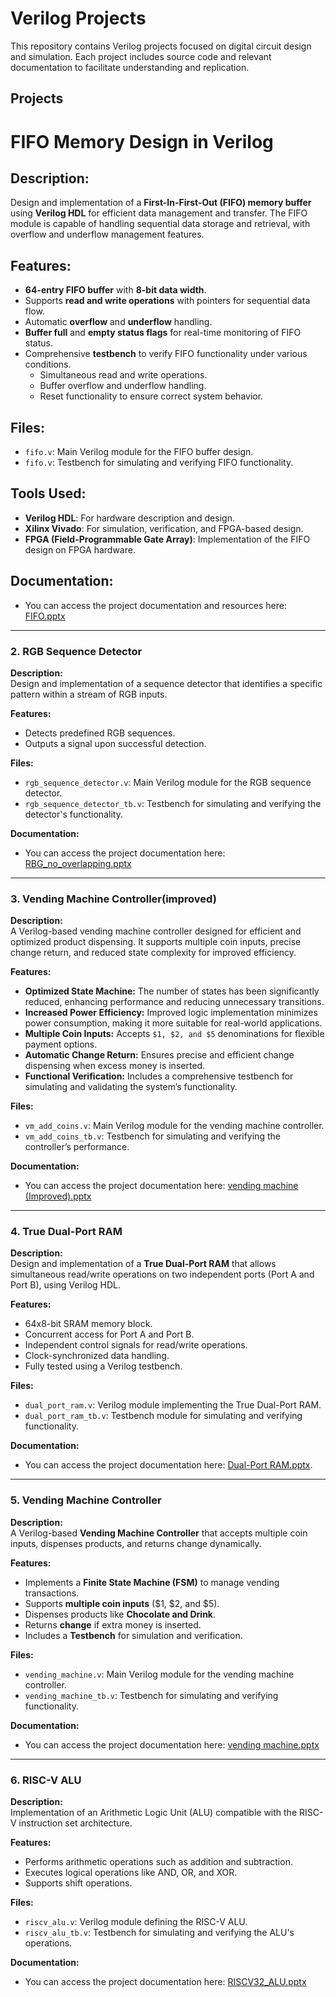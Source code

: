# Verilog Projects  

This repository contains Verilog projects focused on digital circuit design and simulation. Each project includes source code and relevant documentation to facilitate understanding and replication.  

## Projects  

# FIFO Memory Design in Verilog

## Description:
Design and implementation of a **First-In-First-Out (FIFO) memory buffer** using **Verilog HDL** for efficient data management and transfer. The FIFO module is capable of handling sequential data storage and retrieval, with overflow and underflow management features.

## Features:
- **64-entry FIFO buffer** with **8-bit data width**.
- Supports **read and write operations** with pointers for sequential data flow.
- Automatic **overflow** and **underflow** handling.
- **Buffer full** and **empty status flags** for real-time monitoring of FIFO status.
- Comprehensive **testbench** to verify FIFO functionality under various conditions.
  - Simultaneous read and write operations.
  - Buffer overflow and underflow handling.
  - Reset functionality to ensure correct system behavior.

## Files:
- `fifo.v`: Main Verilog module for the FIFO buffer design.
- `fifo.v`: Testbench for simulating and verifying FIFO functionality.


## Tools Used:
- **Verilog HDL**: For hardware description and design.
- **Xilinx Vivado**: For simulation, verification, and FPGA-based design.
- **FPGA (Field-Programmable Gate Array)**: Implementation of the FIFO design on FPGA hardware.

## Documentation:
- You can access the project documentation and resources here: [FIFO.pptx](https://github.com/siddu925/verilog_project/blob/main/Project%20Documents/FIFO.pptx)
---
### 2. RGB Sequence Detector  

**Description:**  
Design and implementation of a sequence detector that identifies a specific pattern within a stream of RGB inputs.  

**Features:**  
- Detects predefined RGB sequences.  
- Outputs a signal upon successful detection.  

**Files:**  
- `rgb_sequence_detector.v`: Main Verilog module for the RGB sequence detector.  
- `rgb_sequence_detector_tb.v`: Testbench for simulating and verifying the detector's functionality.  

**Documentation:**  
- You can access the project documentation here:  [RBG_no_overlapping.pptx](https://github.com/siddu925/verilog_project/blob/main/Project%20Documents/RBG_no_overlapping.pptx)  

---
### 3. Vending Machine Controller(improved) 

**Description:**  
A Verilog-based vending machine controller designed for efficient and optimized product dispensing. It supports multiple coin inputs, precise change return, and reduced state complexity for improved efficiency.  

**Features:**  
- **Optimized State Machine:** The number of states has been significantly reduced, enhancing performance and reducing unnecessary transitions.  
- **Increased Power Efficiency:** Improved logic implementation minimizes power consumption, making it more suitable for real-world applications.  
- **Multiple Coin Inputs:** Accepts `$1, $2, and $5` denominations for flexible payment options.  
- **Automatic Change Return:** Ensures precise and efficient change dispensing when excess money is inserted.  
- **Functional Verification:** Includes a comprehensive testbench for simulating and validating the system’s functionality.  

**Files:**  
- `vm_add_coins.v`: Main Verilog module for the vending machine controller.  
- `vm_add_coins_tb.v`: Testbench for simulating and verifying the controller’s performance.  

**Documentation:**  
- You can access the project documentation here: [vending machine (Improved).pptx](https://github.com/siddu925/verilog_project/blob/main/Project%20Documents/vending%20machine%20(Improved).pptx)  

---

### 4. True Dual-Port RAM  

**Description:**  
Design and implementation of a **True Dual-Port RAM** that allows simultaneous read/write operations on two independent ports (Port A and Port B), using Verilog HDL.  

**Features:**  
- 64x8-bit SRAM memory block.  
- Concurrent access for Port A and Port B.  
- Independent control signals for read/write operations.  
- Clock-synchronized data handling.  
- Fully tested using a Verilog testbench.  

**Files:**  
- `dual_port_ram.v`: Verilog module implementing the True Dual-Port RAM.  
- `dual_port_ram_tb.v`: Testbench module for simulating and verifying functionality.

**Documentation:**  
- You can access the project documentation here: [Dual-Port RAM.pptx](https://github.com/siddu925/verilog_project/blob/main/Project%20Documents/dual%20port%20ram.pptx).

---
### 5. Vending Machine Controller  

**Description:**  
A Verilog-based **Vending Machine Controller** that accepts multiple coin inputs, dispenses products, and returns change dynamically.  

**Features:**  
- Implements a **Finite State Machine (FSM)** to manage vending transactions.  
- Supports **multiple coin inputs** ($1, $2, and $5).  
- Dispenses products like **Chocolate and Drink**.  
- Returns **change** if extra money is inserted.  
- Includes a **Testbench** for simulation and verification.  

**Files:**  
- `vending_machine.v`: Main Verilog module for the vending machine controller.  
- `vending_machine_tb.v`: Testbench for simulating and verifying functionality.  

**Documentation:**  
- You can access the project documentation here:   [vending machine.pptx](https://github.com/siddu925/verilog_project/blob/main/Project%20Documents/vending%20machine.pptx)  

---

### 6. RISC-V ALU  

**Description:**  
Implementation of an Arithmetic Logic Unit (ALU) compatible with the RISC-V instruction set architecture.  

**Features:**  
- Performs arithmetic operations such as addition and subtraction.  
- Executes logical operations like AND, OR, and XOR.  
- Supports shift operations.  

**Files:**  
- `riscv_alu.v`: Verilog module defining the RISC-V ALU.  
- `riscv_alu_tb.v`: Testbench for simulating and verifying the ALU's operations.  

**Documentation:**  
- You can access the project documentation here: [RISCV32_ALU.pptx](https://github.com/siddu925/verilog_project/blob/main/Project%20Documents/RISCV32_ALU.pptx)  
